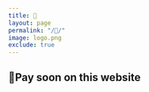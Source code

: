 ```yaml
---
title: 
layout: page
permalink: "//"
image: logo.png
exclude: true
---
```

## Pay soon on this website
